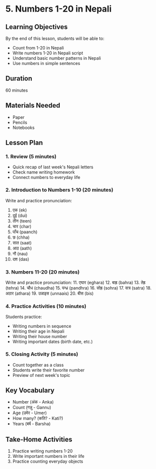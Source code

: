 # 5. Numbers 1-20 in Nepali

## Learning Objectives

By the end of this lesson, students will be able to:

- Count from 1-20 in Nepali
- Write numbers 1-20 in Nepali script
- Understand basic number patterns in Nepali
- Use numbers in simple sentences

## Duration

60 minutes

## Materials Needed

- Paper
- Pencils
- Notebooks

## Lesson Plan

### 1. Review (5 minutes)

- Quick recap of last week's Nepali letters
- Check name writing homework
- Connect numbers to everyday life

### 2. Introduction to Numbers 1-10 (20 minutes)

Write and practice pronunciation:

1. एक (ek)
2. दुई (dui)
3. तीन (teen)
4. चार (char)
5. पाँच (paanch)
6. छ (chha)
7. सात (saat)
8. आठ (aath)
9. नौ (nau)
10. दश (das)

### 3. Numbers 11-20 (20 minutes)

Write and practice pronunciation:
11. एघार (eghara)
12. बाह्र (bahra)
13. तेह्र (tehra)
14. चौध (chaudha)
15. पन्ध्र (pandhra)
16. सोह्र (sohra)
17. सत्र (satra)
18. अठार (athara)
19. उन्नाइस (unnaais)
20. बीस (bis)

### 4. Practice Activities (10 minutes)

Students practice:

- Writing numbers in sequence
- Writing their age in Nepali
- Writing their house number
- Writing important dates (birth date, etc.)

### 5. Closing Activity (5 minutes)

- Count together as a class
- Students write their favorite number
- Preview of next week's topic

## Key Vocabulary

- Number (अंक - Anka)
- Count (गन्नु - Gannu)
- Age (उमेर - Umer)
- How many? (कति? - Kati?)
- Years (बर्ष - Barsha)

## Take-Home Activities

1. Practice writing numbers 1-20
2. Write important numbers in their life
3. Practice counting everyday objects